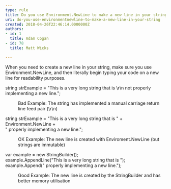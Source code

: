 ```yaml
---
type: rule
title: Do you use Environment.NewLine to make a new line in your string?
uri: do-you-use-environmentnewline-to-make-a-new-line-in-your-string
created: 2018-04-26T22:46:14.0000000Z
authors:
- id: 1
  title: Adam Cogan
- id: 78
  title: Matt Wicks

---
```




<span class='intro'> When you need to create a new line in your string, make sure you use Environment.NewLine, and then literally begin typing your code on a new line for readability purposes.​<br> </span>

<p class="ssw15-rteElement-CodeArea">​string strExample = &quot;This is a very long string that is \r\n not properly implementing a new line.&quot;; 
   <br></p><dd class="ssw15-rteElement-FigureBad"> Bad Example&#58; The string has implemented a manual carriage return line feed pair (\r\n)</dd><p></p><p class="ssw15-rteElement-CodeArea">string strExample = &quot;This is a very long string that is &quot; + Environment.NewLine +<br>			 &quot; properly implementing a new line.&quot;;</p><p></p><dd class="ssw15-rteElement-FigureGood">OK Example&#58; The new line is created with Enviroment.NewLine (but strings are immutable)<br></dd><p class="ssw15-rteElement-CodeArea">
​var&#160;example = new StringBuilder();<br>
example.AppendLine(&quot;This is a very long string that is &quot;);<br>
example.Append(&quot; properly implementing a new line.&quot;);</p><p></p><dd class="ssw15-rteElement-FigureGood">Good Example&#58; The new line is created by the StringBuilder and has better memory utilisation<br></dd>



